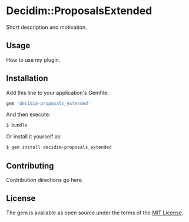 # Decidim::ProposalsExtended
Short description and motivation.

## Usage
How to use my plugin.

## Installation
Add this line to your application's Gemfile:

```ruby
gem 'decidim-proposals_extended'
```

And then execute:
```bash
$ bundle
```

Or install it yourself as:
```bash
$ gem install decidim-proposals_extended
```

## Contributing
Contribution directions go here.

## License
The gem is available as open source under the terms of the [MIT License](https://opensource.org/licenses/MIT).
